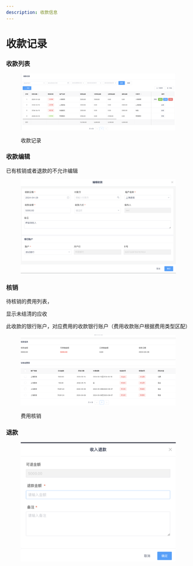 ```yaml
---
description: 收款信息
---
```


# 收款记录

### 收款列表

<figure><img src="../../../.gitbook/assets/image (83).png" alt=""><figcaption><p>收款记录</p></figcaption></figure>

### 收款编辑

已有核销或者退款的不允许编辑

<figure><img src="../../../.gitbook/assets/image (89).png" alt=""><figcaption></figcaption></figure>

### 核销

待核销的费用列表，

显示未结清的应收

此收款的银行账户，对应费用的收款银行账户（费用收款账户根据费用类型区配）

<figure><img src="../../../.gitbook/assets/image (87).png" alt=""><figcaption><p>费用核销</p></figcaption></figure>

### 退款

<figure><img src="../../../.gitbook/assets/image (88).png" alt=""><figcaption></figcaption></figure>
